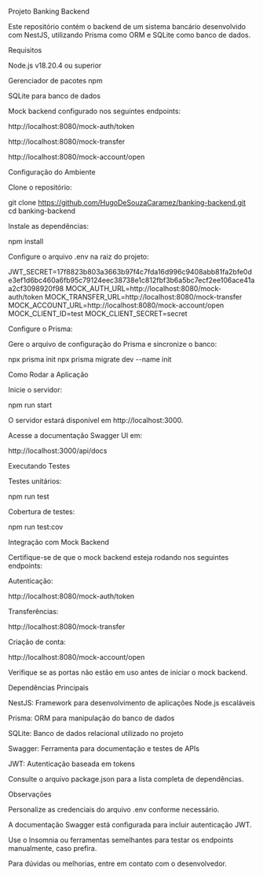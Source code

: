 Projeto Banking Backend

Este repositório contém o backend de um sistema bancário desenvolvido com NestJS, utilizando Prisma como ORM e SQLite como banco de dados.

Requisitos

Node.js v18.20.4 ou superior

Gerenciador de pacotes npm

SQLite para banco de dados

Mock backend configurado nos seguintes endpoints:

http://localhost:8080/mock-auth/token

http://localhost:8080/mock-transfer

http://localhost:8080/mock-account/open

Configuração do Ambiente

Clone o repositório:

git clone https://github.com/HugoDeSouzaCaramez/banking-backend.git
cd banking-backend

Instale as dependências:

npm install

Configure o arquivo .env na raiz do projeto:

JWT_SECRET=17f8823b803a3663b97f4c7fda16d996c9408abb81fa2bfe0de3ef1d6bc460a6fb95c79124eec38738e1c812fbf3b6a5bc7ecf2ee106ace41aa2cf3098920f98
MOCK_AUTH_URL=http://localhost:8080/mock-auth/token
MOCK_TRANSFER_URL=http://localhost:8080/mock-transfer
MOCK_ACCOUNT_URL=http://localhost:8080/mock-account/open
MOCK_CLIENT_ID=test
MOCK_CLIENT_SECRET=secret

Configure o Prisma:

Gere o arquivo de configuração do Prisma e sincronize o banco:

npx prisma init
npx prisma migrate dev --name init

Como Rodar a Aplicação

Inicie o servidor:

npm run start

O servidor estará disponível em http://localhost:3000.

Acesse a documentação Swagger UI em:

http://localhost:3000/api/docs

Executando Testes

Testes unitários:

npm run test

Cobertura de testes:

npm run test:cov

Integração com Mock Backend

Certifique-se de que o mock backend esteja rodando nos seguintes endpoints:

Autenticação:

http://localhost:8080/mock-auth/token

Transferências:

http://localhost:8080/mock-transfer

Criação de conta:

http://localhost:8080/mock-account/open

Verifique se as portas não estão em uso antes de iniciar o mock backend.

Dependências Principais

NestJS: Framework para desenvolvimento de aplicações Node.js escaláveis

Prisma: ORM para manipulação do banco de dados

SQLite: Banco de dados relacional utilizado no projeto

Swagger: Ferramenta para documentação e testes de APIs

JWT: Autenticação baseada em tokens

Consulte o arquivo package.json para a lista completa de dependências.

Observações

Personalize as credenciais do arquivo .env conforme necessário.

A documentação Swagger está configurada para incluir autenticação JWT.

Use o Insomnia ou ferramentas semelhantes para testar os endpoints manualmente, caso prefira.

Para dúvidas ou melhorias, entre em contato com o desenvolvedor.